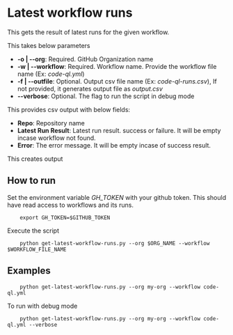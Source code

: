 # Latest workflow runs

This gets the result of latest runs for the given workflow.

This takes below parameters
- **-o | --org**: Required. GitHub Organization name
- **-w | --workflow**: Required. Workflow name. Provide the workflow file name (Ex: *code-ql.yml*)
- **-f | --outfile**: Optional. Output csv file name (Ex: *code-ql-runs.csv*), If not provided, it generates output file as *output.csv*
- **--verbose**: Optional. The flag to run the script in debug mode

This provides csv output with below fields:
- **Repo**: Repository name
- **Latest Run Result**: Latest run result. success or failure. It will be empty incase workflow not found.
- **Error**: The error message. It will be empty incase of success result.

This creates output
## How to run

Set the environment variable *GH_TOKEN* with your github token. This should have read access to workflows and its runs.
```
    export GH_TOKEN=$GITHUB_TOKEN
```
Execute the script

```
    python get-latest-workflow-runs.py --org $ORG_NAME --workflow $WORKFLOW_FILE_NAME
```

## Examples
```
    python get-latest-workflow-runs.py --org my-org --workflow code-ql.yml
```
To run with debug mode
```
    python get-latest-workflow-runs.py --org my-org --workflow code-ql.yml --verbose
```


